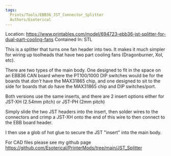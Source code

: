 ```yaml
---
tags:
  Prints/Tools/EBB36_JST_Connector_Splitter
  Authors/Esoterical
---
```


Location:  https://www.printables.com/model/694723-ebb36-jst-splitter-for-dual-part-cooling-fans
Contained In: STL

This is a splitter that turns one fan header into two. It makes it much simpler for wiring up toolheads that have two part cooling fans (Dragonburner, Xol, etc).

There are two types of the main body. One designed to fit in the space on an EBB36 CAN board where the PT100/1000 DIP switches would be for the boards that _don't_ have the MAX31865 chip, and one designed to sit to the side for boards that _do_ have the MAX31865 chip and DIP switches/port.

Both versions use the same inserts, and there are 2 insert options either for JST-XH (2.54mm pitch) or JST-PH (2mm pitch)

Simply slide the two JST headers into the insert, then solder wires to the connectors and crimp a JST-XH onto the end of this wire to then connect to the EBB board header.

I then use a glob of hot glue to secure the JST "insert" into the main body.

For CAD files please see my github page https://github.com/Esoterical/PrinterMods/tree/main/JST_Splitter